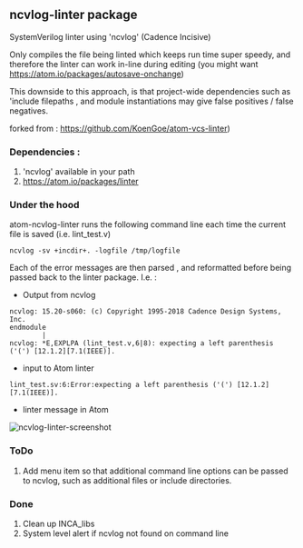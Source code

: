 ## ncvlog-linter package


SystemVerilog linter using 'ncvlog' (Cadence Incisive) 

Only compiles the file being linted which keeps run time super speedy, and therefore the linter can work in-line during editing  (you might want https://atom.io/packages/autosave-onchange)

This downside to this approach, is that project-wide dependencies such as  'include filepaths , and module instantiations may give false positives / false negatives.

forked from :  https://github.com/KoenGoe/atom-vcs-linter)

### Dependencies :

1. 'ncvlog' available in your path
1. https://atom.io/packages/linter

### Under the hood

atom-ncvlog-linter runs the following command line each time the current file is saved (i.e. lint_test.v)

```
ncvlog -sv +incdir+. -logfile /tmp/logfile 
```


Each of the error messages are then parsed , and reformatted before being passed back to the linter package. I.e. :  

* Output from ncvlog 

```
ncvlog: 15.20-s060: (c) Copyright 1995-2018 Cadence Design Systems, Inc.
endmodule 
        |
ncvlog: *E,EXPLPA (lint_test.v,6|8): expecting a left parenthesis ('(') [12.1.2][7.1(IEEE)].
```

* input to Atom linter

```
lint_test.sv:6:Error:expecting a left parenthesis ('(') [12.1.2][7.1(IEEE)].
```

* linter message in Atom

![ncvlog-linter-screenshot](https://user-images.githubusercontent.com/68588485/91172343-ed2f2800-e6d3-11ea-8c56-accab977e416.png)

### ToDo

1. Add menu item so that additional command line options can be passed to ncvlog, such as additional files or include directories.

### Done 
1. Clean up INCA_libs
1. System level alert if ncvlog not found on command line
